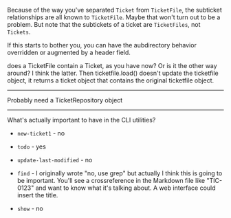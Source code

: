 
Because of the way you've separated `Ticket` from `TicketFile`, the
subticket relationships are all known to `TicketFile`.  Maybe that
won't turn out to be a problem.  But note that the subtickets of a
ticket are `TicketFiles`, not `Tickets`.

If this starts to bother you, you can have the aubdirectory behavior
overridden or augmented by a header field.

does a TicketFile contain a Ticket, as you have now?  Or is it the
other way around?  I think the latter.  Then ticketfile.load() doesn't
update the ticketfile object, it returns a ticket object that contains
the original ticketfile object.

--------

Probably need a TicketRepository object

--------

What's actually important to have in the CLI utilities?

* `new-ticket1` - no
* `todo` - yes
* `update-last-modified` - no

* `find` - I originally wrote "no, use grep" but actually I think this
   is going to be important.  You'll see a crossreference in the
   Markdown file like "TIC-0123" and want to know what it's talking
   about.  A web interface could insert the title.

* `show` - no
